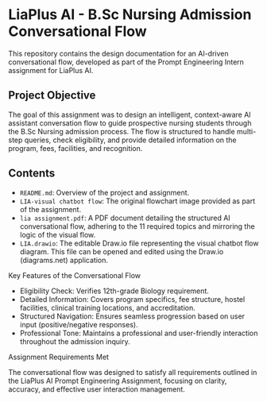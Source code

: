 
# LiaPlus AI - B.Sc Nursing Admission Conversational Flow

This repository contains the design documentation for an AI-driven conversational flow, developed as part of the Prompt Engineering Intern assignment for LiaPlus AI.

## Project Objective

The goal of this assignment was to design an intelligent, context-aware AI assistant conversation flow to guide prospective nursing students through the B.Sc Nursing admission process. The flow is structured to handle multi-step queries, check eligibility, and provide detailed information on the program, fees, facilities, and recognition.

## Contents

- `README.md`: Overview of the project and assignment.
- `LIA-visual chatbot flow`: The original flowchart image provided as part of the assignment.
- `lia assignment.pdf`: A PDF document detailing the structured AI conversational flow, adhering to the 11 required topics and mirroring the logic of the visual flow.
- `LIA.drawio`: The editable Draw.io file representing the visual chatbot flow diagram. This file can be opened and edited using the Draw.io (diagrams.net) application.

 Key Features of the Conversational Flow

- Eligibility Check: Verifies 12th-grade Biology requirement.
- Detailed Information: Covers program specifics, fee structure, hostel facilities, clinical training locations, and accreditation.
- Structured Navigation: Ensures seamless progression based on user input (positive/negative responses).
- Professional Tone: Maintains a professional and user-friendly interaction throughout the admission inquiry.

Assignment Requirements Met

The conversational flow was designed to satisfy all requirements outlined in the LiaPlus AI Prompt Engineering Assignment, focusing on clarity, accuracy, and effective user interaction management.
